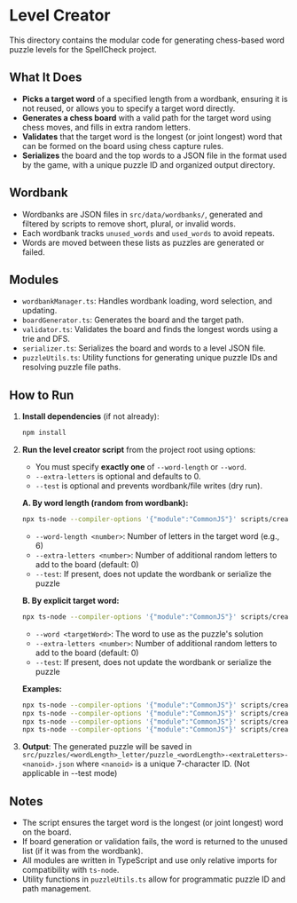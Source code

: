 # Level Creator

This directory contains the modular code for generating chess-based word puzzle levels for the SpellCheck project.

## What It Does
- **Picks a target word** of a specified length from a wordbank, ensuring it is not reused, or allows you to specify a target word directly.
- **Generates a chess board** with a valid path for the target word using chess moves, and fills in extra random letters.
- **Validates** that the target word is the longest (or joint longest) word that can be formed on the board using chess capture rules.
- **Serializes** the board and the top words to a JSON file in the format used by the game, with a unique puzzle ID and organized output directory.

## Wordbank
- Wordbanks are JSON files in `src/data/wordbanks/`, generated and filtered by scripts to remove short, plural, or invalid words.
- Each wordbank tracks `unused_words` and `used_words` to avoid repeats.
- Words are moved between these lists as puzzles are generated or failed.

## Modules
- `wordbankManager.ts`: Handles wordbank loading, word selection, and updating.
- `boardGenerator.ts`: Generates the board and the target path.
- `validator.ts`: Validates the board and finds the longest words using a trie and DFS.
- `serializer.ts`: Serializes the board and words to a level JSON file.
- `puzzleUtils.ts`: Utility functions for generating unique puzzle IDs and resolving puzzle file paths.

## How to Run

1. **Install dependencies** (if not already):
   ```sh
   npm install
   ```

2. **Run the level creator script** from the project root using options:

   - You must specify **exactly one** of `--word-length` or `--word`.
   - `--extra-letters` is optional and defaults to 0.
   - `--test` is optional and prevents wordbank/file writes (dry run).

   **A. By word length (random from wordbank):**
   ```sh
   npx ts-node --compiler-options '{"module":"CommonJS"}' scripts/create_level.ts --word-length <number> [--extra-letters <number>] [--test]
   ```
   - `--word-length <number>`: Number of letters in the target word (e.g., 6)
   - `--extra-letters <number>`: Number of additional random letters to add to the board (default: 0)
   - `--test`: If present, does not update the wordbank or serialize the puzzle

   **B. By explicit target word:**
   ```sh
   npx ts-node --compiler-options '{"module":"CommonJS"}' scripts/create_level.ts --word <targetWord> [--extra-letters <number>] [--test]
   ```
   - `--word <targetWord>`: The word to use as the puzzle's solution
   - `--extra-letters <number>`: Number of additional random letters to add to the board (default: 0)
   - `--test`: If present, does not update the wordbank or serialize the puzzle

   **Examples:**
   ```sh
   npx ts-node --compiler-options '{"module":"CommonJS"}' scripts/create_level.ts --word-length 6
   npx ts-node --compiler-options '{"module":"CommonJS"}' scripts/create_level.ts --word-length 5 --extra-letters 2
   npx ts-node --compiler-options '{"module":"CommonJS"}' scripts/create_level.ts --word CHESS
   npx ts-node --compiler-options '{"module":"CommonJS"}' scripts/create_level.ts --word CHESS --extra-letters 2 --test
   ```

3. **Output**: The generated puzzle will be saved in `src/puzzles/<wordLength>_letter/puzzle_<wordLength>-<extraLetters>-<nanoid>.json` where `<nanoid>` is a unique 7-character ID. (Not applicable in --test mode)

## Notes
- The script ensures the target word is the longest (or joint longest) word on the board.
- If board generation or validation fails, the word is returned to the unused list (if it was from the wordbank).
- All modules are written in TypeScript and use only relative imports for compatibility with `ts-node`.
- Utility functions in `puzzleUtils.ts` allow for programmatic puzzle ID and path management.